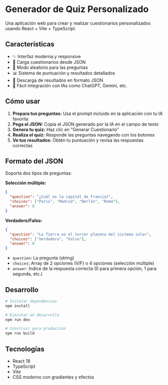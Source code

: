 # Generador de Quiz Personalizado

Una aplicación web para crear y realizar cuestionarios personalizados usando React + Vite + TypeScript.

## Características

- ✨ Interfaz moderna y responsive
- 📝 Carga cuestionarios desde JSON
- 🔀 Modo aleatorio para las preguntas
- 📊 Sistema de puntuación y resultados detallados
- 💾 Descarga de resultados en formato JSON
- 🎯 Fácil integración con IAs como ChatGPT, Gemini, etc.

## Cómo usar

1. **Prepara tus preguntas:** Usa el prompt incluido en la aplicación con tu IA favorita
2. **Pega el JSON:** Copia el JSON generado por la IA en el campo de texto
3. **Genera tu quiz:** Haz clic en "Generar Cuestionario"
4. **Realiza el quiz:** Responde las preguntas navegando con los botones
5. **Ve tus resultados:** Obtén tu puntuación y revisa las respuestas correctas

## Formato del JSON

Soporta dos tipos de preguntas:

**Selección múltiple:**
```json
{
  "question": "¿Cuál es la capital de Francia?",
  "choices": ["París", "Madrid", "Berlín", "Roma"],
  "answer": 0
}
```

**Verdadero/Falso:**
```json
{
  "question": "La Tierra es el tercer planeta del sistema solar",
  "choices": ["Verdadero", "Falso"],
  "answer": 0
}
```

- `question`: La pregunta (string)
- `choices`: Array de 2 opciones (V/F) o 4 opciones (selección múltiple)
- `answer`: Índice de la respuesta correcta (0 para primera opción, 1 para segunda, etc.)

## Desarrollo

```bash
# Instalar dependencias
npm install

# Ejecutar en desarrollo
npm run dev

# Construir para producción
npm run build
```

## Tecnologías

- React 18
- TypeScript
- Vite
- CSS moderno con gradientes y efectos
